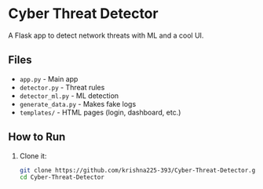 # Cyber Threat Detector
A Flask app to detect network threats with ML and a cool UI.

## Files
- `app.py` - Main app
- `detector.py` - Threat rules
- `detector_ml.py` - ML detection
- `generate_data.py` - Makes fake logs
- `templates/` - HTML pages (login, dashboard, etc.)

## How to Run
1. Clone it:
   ```bash
   git clone https://github.com/krishna225-393/Cyber-Threat-Detector.git
   cd Cyber-Threat-Detector
